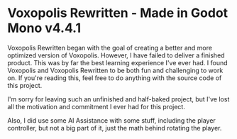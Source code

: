 # Voxopolis Rewritten - Made in Godot Mono v4.4.1
Voxopolis Rewritten began with the goal of creating a better and more optimized version of Voxopolis. However, I have failed to deliver a finished product. This was by far the best learning experience I've ever had. I found Voxopolis and Voxopolis Rewritten to be both fun and challenging to work on. If you're reading this, feel free to do anything with the source code of this project.

I'm sorry for leaving such an unfinished and half-baked project, but I've lost all the motivation and commitment I ever had for this project.

Also, I did use some AI Assistance with some stuff, including the player controller, but not a big part of it, just the math behind rotating the player.
